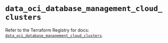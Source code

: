 # `data_oci_database_management_cloud_clusters`

Refer to the Terraform Registry for docs: [`data_oci_database_management_cloud_clusters`](https://registry.terraform.io/providers/oracle/oci/7.19.0/docs/data-sources/database_management_cloud_clusters).
